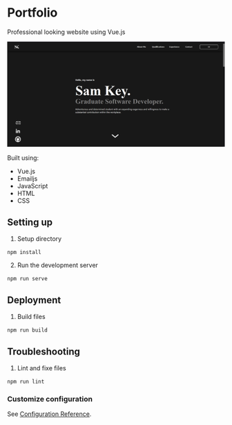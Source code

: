 # Portfolio
Professional looking website using Vue.js

![alt text](/mdimg.png)



Built using:

* Vue.js
* Emailjs
* JavaScript
* HTML
* CSS

## Setting up

1. Setup directory
```
npm install
```
2. Run the development server
```
npm run serve
```

## Deployment

1. Build files
```
npm run build
```

## Troubleshooting

1. Lint and fixe files
```
npm run lint
```


### Customize configuration
See [Configuration Reference](https://cli.vuejs.org/config/).
